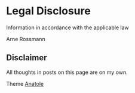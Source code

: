 # Legal Disclosure

Information in accordance with the applicable law

Arne Rossmann

## Disclaimer

All thoughts in posts on this page are on my own.

Theme [Anatole](https://github.com/lxndrblz/anatole)
